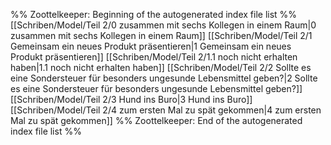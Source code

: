 %% Zoottelkeeper: Beginning of the autogenerated index file list  %%
 [[Schriben/Model/Teil 2/0 zusammen mit sechs Kollegen in einem Raum|0 zusammen mit sechs Kollegen in einem Raum]]
 [[Schriben/Model/Teil 2/1  Gemeinsam ein neues Produkt präsentieren|1  Gemeinsam ein neues Produkt präsentieren]]
 [[Schriben/Model/Teil 2/1.1 noch nicht erhalten haben|1.1 noch nicht erhalten haben]]
 [[Schriben/Model/Teil 2/2 Sollte es eine Sondersteuer für besonders ungesunde Lebensmittel geben?|2 Sollte es eine Sondersteuer für besonders ungesunde Lebensmittel geben?]]
 [[Schriben/Model/Teil 2/3 Hund ins Buro|3 Hund ins Buro]]
 [[Schriben/Model/Teil 2/4 zum ersten Mal zu spät gekommen|4 zum ersten Mal zu spät gekommen]]
%% Zoottelkeeper: End of the autogenerated index file list  %%
